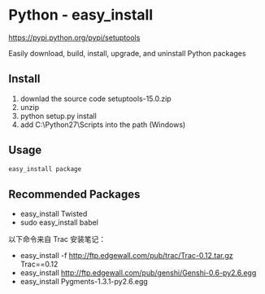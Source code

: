 # Python - easy_install

https://pypi.python.org/pypi/setuptools

Easily download, build, install, upgrade, and uninstall Python packages


## Install

1. downlad the source code setuptools-15.0.zip
1. unzip
1. python setup.py install
1. add C:\Python27\Scripts into the path (Windows)

## Usage

```bash
easy_install package
```

## Recommended Packages

* easy_install Twisted
* sudo easy_install babel

以下命令来自 Trac 安装笔记：

* easy_install -f http://ftp.edgewall.com/pub/trac/Trac-0.12.tar.gz Trac==0.12
* easy_install http://ftp.edgewall.com/pub/genshi/Genshi-0.6-py2.6.egg
* easy_install Pygments-1.3.1-py2.6.egg



